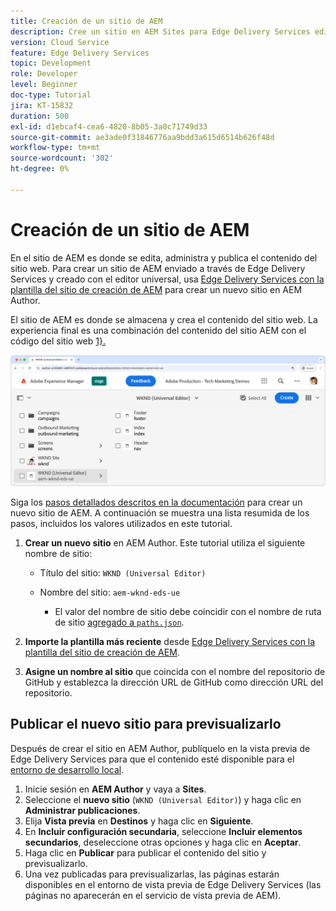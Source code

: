 ```yaml
---
title: Creación de un sitio de AEM
description: Cree un sitio en AEM Sites para Edge Delivery Services editable con el editor universal.
version: Cloud Service
feature: Edge Delivery Services
topic: Development
role: Developer
level: Beginner
doc-type: Tutorial
jira: KT-15832
duration: 500
exl-id: d1ebcaf4-cea6-4820-8b05-3a0c71749d33
source-git-commit: ae3ade0f31846776aa9bdd3a615d6514b626f48d
workflow-type: tm+mt
source-wordcount: '302'
ht-degree: 0%

---
```


# Creación de un sitio de AEM

En el sitio de AEM es donde se edita, administra y publica el contenido del sitio web. Para crear un sitio de AEM enviado a través de Edge Delivery Services y creado con el editor universal, usa [Edge Delivery Services con la plantilla del sitio de creación de AEM](https://github.com/adobe-rnd/aem-boilerplate-xwalk/releases) para crear un nuevo sitio en AEM Author.

El sitio de AEM es donde se almacena y crea el contenido del sitio web. La experiencia final es una combinación del contenido del sitio AEM con el código del sitio web [1}.](./1-new-code-project.md)

![Nuevo sitio de AEM para Edge Delivery Services y el editor universal](./assets/2-new-aem-site/new-site.png)

Siga los [pasos detallados descritos en la documentación](https://experienceleague.adobe.com/en/docs/experience-manager-cloud-service/content/edge-delivery/wysiwyg-authoring/edge-dev-getting-started#create-aem-site) para crear un nuevo sitio de AEM.  A continuación se muestra una lista resumida de los pasos, incluidos los valores utilizados en este tutorial.
1. **Crear un nuevo sitio** en AEM Author. Este tutorial utiliza el siguiente nombre de sitio:
   * Título del sitio: `WKND (Universal Editor)`
   * Nombre del sitio: `aem-wknd-eds-ue`

      * El valor del nombre de sitio debe coincidir con el nombre de ruta de sitio [agregado a `paths.json`](https://experienceleague.adobe.com/en/docs/experience-manager-cloud-service/content/edge-delivery/wysiwyg-authoring/path-mapping).

2. **Importe la plantilla más reciente** desde [Edge Delivery Services con la plantilla del sitio de creación de AEM](https://github.com/adobe-rnd/aem-boilerplate-xwalk/releases).
3. **Asigne un nombre al sitio** que coincida con el nombre del repositorio de GitHub y establezca la dirección URL de GitHub como dirección URL del repositorio.

## Publicar el nuevo sitio para previsualizarlo

Después de crear el sitio en AEM Author, publíquelo en la vista previa de Edge Delivery Services para que el contenido esté disponible para el [entorno de desarrollo local](./3-local-development-environment.md).

1. Inicie sesión en **AEM Author** y vaya a **Sites**.
2. Seleccione el **nuevo sitio** (`WKND (Universal Editor)`) y haga clic en **Administrar publicaciones**.
3. Elija **Vista previa** en **Destinos** y haga clic en **Siguiente**.
4. En **Incluir configuración secundaria**, seleccione **Incluir elementos secundarios**, deseleccione otras opciones y haga clic en **Aceptar**.
5. Haga clic en **Publicar** para publicar el contenido del sitio y previsualizarlo.
6. Una vez publicadas para previsualizarlas, las páginas estarán disponibles en el entorno de vista previa de Edge Delivery Services (las páginas no aparecerán en el servicio de vista previa de AEM).
